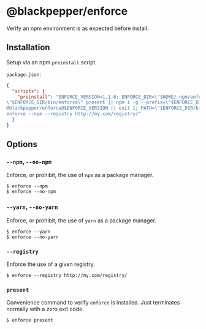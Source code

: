 # @blackpepper/enforce

Verify an npm environment is as expected before install.

## Installation

Setup via an npm `preinstall` script.

`package.json`:

```json
{
  "scripts": {
    "preinstall": "ENFORCE_VERSION=1.1.0; ENFORCE_DIR=\"$HOME/.npm/enforce/$ENFORCE_VERSION\"; 
\"$ENFORCE_DIR/bin/enforce\" present || npm i -g --prefix=\"$ENFORCE_DIR\"
@blackpepper/enforce@$ENFORCE_VERSION || exit 1; PATH=\"$ENFORCE_DIR/bin:$PATH\"; 
enforce --npm --registry http://my.com/registry/"
  }
}
```

## Options

### `--npm`, `--no-npm`

Enforce, or prohibit, the use of `npm` as a package manager.

```
$ enforce --npm
$ enforce --no-npm
```

### `--yarn`, `--no-yarn`

Enforce, or prohibit, the use of `yarn` as a package manager.

```
$ enforce --yarn
$ enforce --no-yarn
```

### `--registry`

Enforce the use of a given registry.

```
$ enforce --registry http://my.com/registry/
```

### `present`

Convenience command to verify `enforce` is installed. Just terminates normally with
a zero exit code.

```
$ enforce present
```
